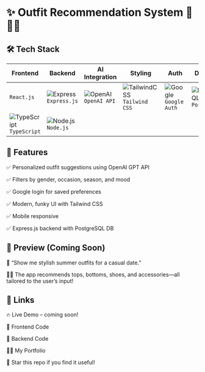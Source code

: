 # ✨ Outfit Recommendation System 👕👗💡


## 🛠 Tech Stack
| Frontend                                                                                                                | Backend                                                                                                           | AI Integration                                                                                              | Styling                                                                                                                        | Auth                                                                                                              | Database                                                                                                                |
| ----------------------------------------------------------------------------------------------------------------------- | ----------------------------------------------------------------------------------------------------------------- | ----------------------------------------------------------------------------------------------------------- | ------------------------------------------------------------------------------------------------------------------------------ | ----------------------------------------------------------------------------------------------------------------- | ----------------------------------------------------------------------------------------------------------------------- |
|`React.js`                 | ![Express](https://img.shields.io/badge/Express.js-000000?style=flat\&logo=express\&logoColor=white) `Express.js` | ![OpenAI](https://img.shields.io/badge/OpenAI-412991?style=flat\&logo=openai\&logoColor=white) `OpenAI API` | ![TailwindCSS](https://img.shields.io/badge/Tailwind_CSS-06B6D4?style=flat\&logo=tailwind-css\&logoColor=white) `Tailwind CSS` | ![Google](https://img.shields.io/badge/Google_Auth-4285F4?style=flat\&logo=google\&logoColor=white) `Google Auth` | ![PostgreSQL](https://img.shields.io/badge/PostgreSQL-4169E1?style=flat\&logo=postgresql\&logoColor=white) `PostgreSQL` |
| ![TypeScript](https://img.shields.io/badge/TypeScript-3178C6?style=flat\&logo=typescript\&logoColor=white) `TypeScript` | ![Node.js](https://img.shields.io/badge/Node.js-339933?style=flat\&logo=node.js\&logoColor=white) `Node.js`       |                                                                                                             |                                                                                                                                |                                                                                                                   |                                                                                                                         |


## 🌟 Features
✅ Personalized outfit suggestions using OpenAI GPT API

✅ Filters by gender, occasion, season, and mood

✅ Google login for saved preferences

✅ Modern, funky UI with Tailwind CSS

✅ Mobile responsive

✅ Express.js backend with PostgreSQL DB

## 📸 Preview (Coming Soon)

🧠 “Show me stylish summer outfits for a casual date.”

🧍👗 The app recommends tops, bottoms, shoes, and accessories—all tailored to the user’s input!

## 🔗 Links
🔥 Live Demo – coming soon!

📁 Frontend Code

📁 Backend Code

🧑‍💻 My Portfolio

🌟 Star this repo if you find it useful!
